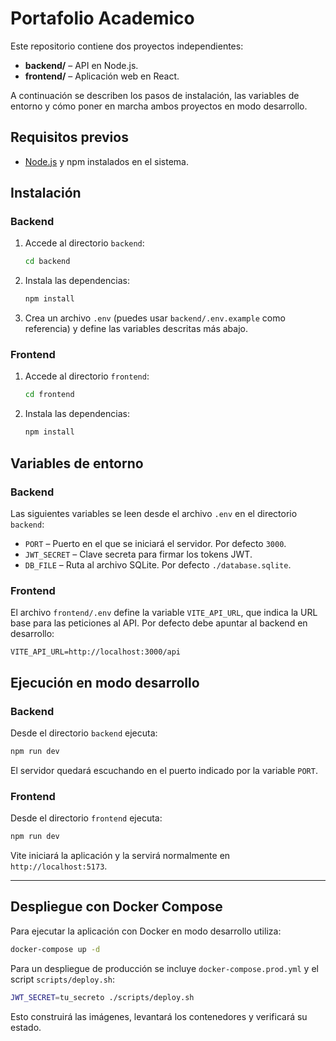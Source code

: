 # Portafolio Academico

Este repositorio contiene dos proyectos independientes:

- **backend/** – API en Node.js.
- **frontend/** – Aplicación web en React.

A continuación se describen los pasos de instalación, las variables de entorno y cómo poner en marcha ambos proyectos en modo desarrollo.

## Requisitos previos

- [Node.js](https://nodejs.org/) y npm instalados en el sistema.

## Instalación

### Backend

1. Accede al directorio `backend`:

   ```bash
   cd backend
   ```
2. Instala las dependencias:

   ```bash
   npm install
   ```
3. Crea un archivo `.env` (puedes usar `backend/.env.example` como referencia) y define las variables descritas más abajo.

### Frontend

1. Accede al directorio `frontend`:

   ```bash
   cd frontend
   ```
2. Instala las dependencias:

   ```bash
   npm install
   ```

## Variables de entorno

### Backend

Las siguientes variables se leen desde el archivo `.env` en el directorio `backend`:

- `PORT` – Puerto en el que se iniciará el servidor. Por defecto `3000`.
- `JWT_SECRET` – Clave secreta para firmar los tokens JWT.
- `DB_FILE` – Ruta al archivo SQLite. Por defecto `./database.sqlite`.

### Frontend

El archivo `frontend/.env` define la variable `VITE_API_URL`, que indica la URL
base para las peticiones al API. Por defecto debe apuntar al backend en
desarrollo:

```env
VITE_API_URL=http://localhost:3000/api
```

## Ejecución en modo desarrollo

### Backend

Desde el directorio `backend` ejecuta:

```bash
npm run dev
```

El servidor quedará escuchando en el puerto indicado por la variable `PORT`.

### Frontend

Desde el directorio `frontend` ejecuta:

```bash
npm run dev
```

Vite iniciará la aplicación y la servirá normalmente en `http://localhost:5173`.

---

## Despliegue con Docker Compose

Para ejecutar la aplicación con Docker en modo desarrollo utiliza:

```bash
docker-compose up -d
```

Para un despliegue de producción se incluye `docker-compose.prod.yml` y el script `scripts/deploy.sh`:

```bash
JWT_SECRET=tu_secreto ./scripts/deploy.sh
```

Esto construirá las imágenes, levantará los contenedores y verificará su estado.
